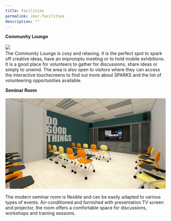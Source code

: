 ```yaml
---
title: Facilities
permalink: /our-facilities
description: ""
---
```

**Community Lounge**<br>
<br>![](/images/Sparks%201.png)
<br>The Community Lounge is cosy and relaxing. It is the perfect spot to spark off creative ideas, have an impromptu meeting or to hold mobile exhibitions. It is a good place for volunteers to gather for discussions, share ideas or simply to unwind.
The area is also open to visitors where they can access the interactive touchscreens to find out more about SPARKS and the list of volunteering opportunities available. 


**Seminar Room**<br>
<br>![](/images/seminar%20room%201A.png)

The modern seminar room is flexible and can be easily adapted to various types of events. Air-conditioned and furnished with presentation TV screen and projector, the room offers a comfortable space for discussions, workshops and training sessions.